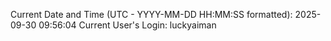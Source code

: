 Current Date and Time (UTC - YYYY-MM-DD HH:MM:SS formatted): 2025-09-30 09:56:04
Current User's Login: luckyaiman
